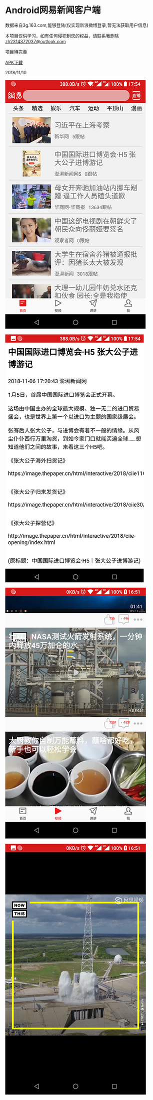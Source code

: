 # Android网易新闻客户端

数据来自3g.163.com,能够登陆(仅实现新浪微博登录,暂无法获取用户信息)

本项目仅供学习，如有任何侵犯到您的权益，请联系我删除 zh2314372037@outlook.com

项目待完善

[APK下载](screenshots/app-debug.apk)

2018/11/10

![image](/screenshots/Screenshot_2018-11-06-17-54-28.png)

![image](/screenshots/Screenshot_2018-11-06-17-54-56.png)

![image](/screenshots/Screenshot_2018-11-10-16-51-33.png)

![image](/screenshots/Screenshot_2018-11-10-16-51-53.png)
